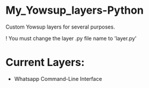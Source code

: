 # My_Yowsup_layers-Python
Custom Yowsup layers for several purposes.

! You must change the layer .py file name to 'layer.py'

# Current Layers:
  * Whatsapp Command-Line Interface
